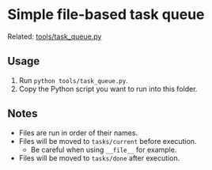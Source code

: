 # Simple file-based task queue

Related: [tools/task_queue.py](../tools/task_queue.py)

## Usage

1. Run `python tools/task_queue.py`.
2. Copy the Python script you want to run into this folder.

## Notes

- Files are run in order of their names.
- Files will be moved to `tasks/current` before execution.
  - Be careful when using `__file__` for example.
- Files will be moved to `tasks/done` after execution.

